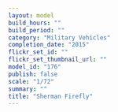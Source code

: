 ```yaml
---
layout: model
build_hours: ""
build_period: ""
category: "Military Vehicles"
completion_date: "2015"
flickr_set_id: ""
flickr_set_thumbnail_url: ""
model_id: "176"
publish: false
scale: "1/72"
summary: ""
title: "Sherman Firefly"
---
```



